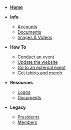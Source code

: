 <!-- markdownlint-disable MD041 -->

<!-- markdownlint-disable MD032 MD033 -->
- [**Home**](/README)
- **Info**
  - [Accounts](/info/accounts.md)
  - [Documents](/info/documents.md)
  - [Images & Videos](/info/images-videos.md)

- **How To**
  - [Conduct an event](/howto/conduct.md)
  - [Update the website](/howto/website.md)
  - [Go to an external event](/howto/external_events.md)
  - [Get tshirts and merch](/howto/get_merch.md)

- **Resources**
  - [Logos](/resources/resources.md)
  - [Documents](/resources/documents.md)
- **Legacy**
  - [Presidents](/legacy/presidents.md)
  - [Members](/legacy/members.md)

